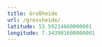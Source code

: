 ```yaml
---
title: Großheide
url: /grossheide/
latitude: 53.59214660000001
longitude: 7.343901600000001
---
```

